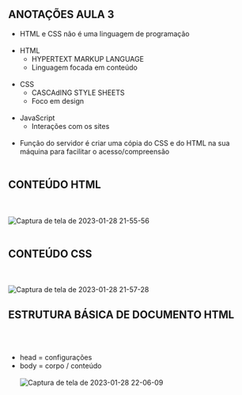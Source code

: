 ## ANOTAÇÕES AULA 3

* HTML e CSS não é uma linguagem de programação
<br/><br/>
* HTML
    * HYPERTEXT MARKUP LANGUAGE
    * Linguagem focada em conteúdo
<br/><br/>
* CSS
    * CASCAdING STYLE SHEETS
    * Foco em design
<br/><br/>
* JavaScript
    * Interações com os sites
<br/><br/>
* Função do servidor é criar uma cópia do CSS e do HTML na sua máquina para facilitar o acesso/compreensão
<br/><br/>
## CONTEÚDO HTML
<br/><br/>
![Captura de tela de 2023-01-28 21-55-56](https://user-images.githubusercontent.com/94874934/215298041-17ba1df0-8e45-4852-94d2-0d3e7a3dddf2.png)
<br/><br/>
## CONTEÚDO CSS
<br/><br/>
![Captura de tela de 2023-01-28 21-57-28](https://user-images.githubusercontent.com/94874934/215298079-3bff867b-744f-4d64-a752-83cdfc8ea449.png)

## ESTRUTURA BÁSICA DE DOCUMENTO HTML
<br/><br/>
* head = configurações
* body = corpo / conteúdo
<br/><br/>
![Captura de tela de 2023-01-28 22-06-09](https://user-images.githubusercontent.com/94874934/215298347-9295a6e5-12f6-484c-8f46-25ea35761e6c.png)
<br/><br/>

